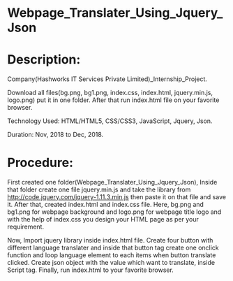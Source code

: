# Webpage_Translater_Using_Jquery_Json
# Description: 

Company(Hashworks IT Services Private Limited)_Internship_Project.

Download all files(bg.png, bg1.png, index.css, index.html, jquery.min.js, logo.png) put it in one folder. 
After that run index.html file on your favorite browser. 

Technology Used: HTML/HTML5, CSS/CSS3, JavaScript, Jquery, Json. 

Duration: Nov, 2018 to Dec, 2018.

# Procedure:

First created one folder(Webpage_Translater_Using_Jquery_Json), Inside that folder create one file jquery.min.js and take the library from http://code.jquery.com/jquery-1.11.3.min.js then paste it on that file and save it. After that, created index.html and index.css file. Here, bg.png and bg1.png for webpage background and logo.png for webpage title logo and with the help of index.css you design your HTML page as per your requirement.

Now, Import jquery library inside index.html file. Create four button with different language translater and inside that button tag create one onclick function and loop language element to each items when button translate clicked. Create json object with the value which want to translate, inside Script tag. Finally, run index.html to your favorite browser.


